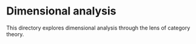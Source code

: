 # Dimensional analysis

This directory explores dimensional analysis through the lens of category theory.